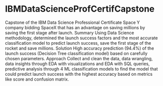 # IBMDataScienceProfCertifCapstone
Capstone of the IBM Data Science Professional Certificate
Space Y company bidding SpaceX that has an advantage on saving millions by saving the first stage after launch.
Summary
Using Data Science methodology, determined the launch success factors and the most accurate classification model to predict launch success, save the first stage of the rocket and save millions.
Solution
High accuracy prediction (94.4%) of the launch success (Decision Tree classification model) based on carefully chosen parameters.
Approach
Collect and clean the data, data wrangling, data insights through EDA with visualizations and EDA with SQL queries, predictive analysis through 4 ML classification models to find the model that could predict launch success with the highest accuracy based on metrics like score and confusion matrix.
